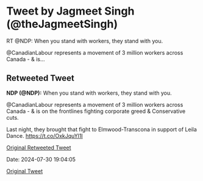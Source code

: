 # Tweet by Jagmeet Singh (@theJagmeetSingh)

RT @NDP: When you stand with workers, they stand with you.

@CanadianLabour represents a movement of 3 million workers across Canada - &amp; is…

## Retweeted Tweet

**NDP (@NDP):** When you stand with workers, they stand with you.

@CanadianLabour represents a movement of 3 million workers across Canada - &amp; is on the frontlines fighting corporate greed &amp; Conservative cuts.

Last night, they brought that fight to Elmwood-Transcona in support of Leila Dance. https://t.co/OxkJquYl1I

[Original Retweeted Tweet](https://x.com/NDP/status/1818359979696701922)

Date: 2024-07-30 19:04:05

[Original Tweet](https://x.com/theJagmeetSingh/status/1818361944841318727)
